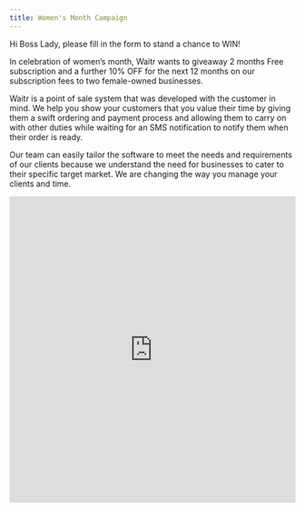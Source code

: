 ```yaml
---
title: Women's Month Campaign
---
```

Hi Boss Lady, please fill in the form to stand a chance to WIN!

In celebration of women’s month, Waitr wants to giveaway 2 months Free subscription and a further 10% OFF for the next 12 months on our subscription fees to two female-owned businesses.

Waitr is a point of sale system that was developed with the customer in mind. We help you show your customers that you value their time by giving them a swift ordering and payment process and allowing them to carry on with other duties while waiting for an SMS notification to notify them when their order is ready.

Our team can easily tailor the software to meet the needs and requirements of our clients because we understand the need for businesses to cater to their specific target market. We are changing the way you manage your clients and time.

<iframe
    id="JotFormIFrame-202232773780050"
    title="Form"
    onload="window.parent.scrollTo(0,0)"
    allowtransparency="true"
    allowfullscreen="false"
    allow="geolocation; microphone; camera"
    src="https://form.jotform.com/202232773780050"
    frameborder="0"
    style="
    min-width: 100%;
    height:539px;
    border:none;"
    scrolling="no"
>
</iframe>
